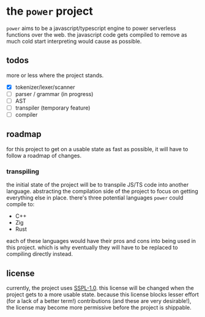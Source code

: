 # the `power` project

`power` aims to be a javascript/typescript engine to power serverless functions over the web.
the javascript code gets compiled to remove as much cold start interpreting would cause as possible.

## todos

more or less where the project stands.

- [X] tokenizer/lexer/scanner
- [ ] parser / grammar (in progress)
- [ ] AST
- [ ] transpiler (temporary feature)
- [ ] compiler

## roadmap

for this project to get on a usable state as fast as possible, it will have to follow a roadmap of changes.

### transpiling

the initial state of the project will be to transpile JS/TS code into another language.
abstracting the compilation side of the project to focus on getting everything else in place.
there's three potential languages `power` could compile to:

- C++
- Zig
- Rust

each of these languages would have their pros and cons into being used in this project. which is why eventually
they will have to be replaced to compiling directly instead.

## license

currently, the project uses [SSPL-1.0](LICENSE). this license will be changed when the project gets to a more usable
state. because this license blocks lesser effort (for a lack of a better term!) contributions (and these are very
desirable!), the license may become more permissive before the project is shippable.
